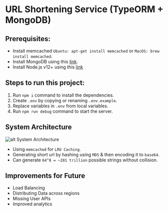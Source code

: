 # URL Shortening Service (TypeORM + MongoDB)

## Prerequisites:
- Install memcached `Ubuntu: apt-get install memcached` or `MacOS: brew install memcached`.
- Install MongoDB using this [link](https://docs.mongodb.com/manual/administration/install-community/).
- Install Node.js v12+ using this [link](https://nodejs.org/en/download/)


## Steps to run this project:

1. Run `npm i` command to install the dependencies.
2. Create `.env` by copying or renaming `.env.example`.
3. Replace variables in `.env` from local variables.   
4. Run `npm run debug` command to start the server.


## System Architecture

![alt System Architecture](https://pathlightprouploads.s3.amazonaws.com/system-architecture.png "URL Shortener")

- Using `memcached` for `LRU Caching`.
- Generating short url by hashing using `MD5` & then encoding it to `base64`.
- Can generate `64^8 = ~281 trillion` possible strings without collision.


## Improvements for Future
- Load Balancing
- Distributing Data across regions
- Missing User APIs
- Improved analytics
